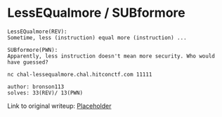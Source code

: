 # LessEQualmore / SUBformore

```
LessEQualmore(REV):
Sometime, less (instruction) equal more (instruction) ...

SUBformore(PWN):
Apparently, less instruction doesn't mean more security. Who would have guessed?

nc chal-lessequalmore.chal.hitconctf.com 11111

author: bronson113
solves: 33(REV)/ 13(PWN)
```

Link to original writeup: [Placeholder]()
